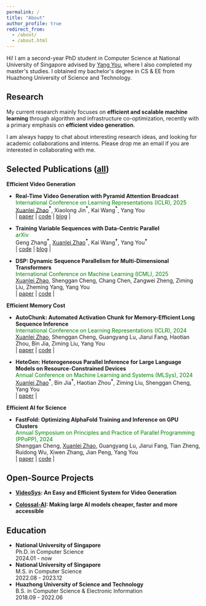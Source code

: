 ```yaml
---
permalink: /
title: "About"
author_profile: true
redirect_from: 
  - /about/
  - /about.html
---
```


Hi! I am a second-year PhD student in Computer Science at National University of Singapore advised by [Yang You](https://www.comp.nus.edu.sg/~youy/), where I also completed my master's studies. I obtained my bachelor's degree in CS & EE from Huazhong University of Science and Technology.

Research
------

My current research mainly focuses on **efficient and scalable machine learning** through algorithm and infrastructure co-optimization, recently with a primary emphasis on **efficient video generation**.

I am always happy to chat about interesting research ideas, and looking for academic collaborations and interns. Please drop me an email if you are interested in collaborating with me.


Selected Publications ([all](https://oahzxl.github.io/publications/))
------

**Efficient Video Generation**

* <b>Real-Time Video Generation with Pyramid Attention Broadcast</b> \
  <span style="color:green;">International Conference on Learning Representations (ICLR), 2025</span> \
  <u>Xuanlei Zhao</u><b><sup>\*</sup></b>, Xiaolong Jin<b><sup>\*</sup></b>, Kai Wang<b><sup>*</sup></b>, Yang You \
  | [paper](https://arxiv.org/abs/2408.12588) | [code](https://github.com/NUS-HPC-AI-Lab/VideoSys) | [blog](https://oahzxl.github.io/PAB/) |

* <b>Training Variable Sequences with Data-Centric Parallel</b> \
  <span style="color:green;">arXiv</span> \
  Geng Zhang<b><sup>\*</sup></b>, <u>Xuanlei Zhao</u><b><sup>\*</sup></b>, Kai Wang<b><sup>†</sup></b>, Yang You<b><sup>†</sup></b> \
  | [code](https://github.com/NUS-HPC-AI-Lab/VideoSys) | [blog](https://oahzxl.github.io/DCP/) |

* <b>DSP: Dynamic Sequence Parallelism for Multi-Dimensional Transformers</b> \
  <span style="color:green;">International Conference on Machine Learning (ICML), 2025</span> \
  <u>Xuanlei Zhao</u>, Shenggan Cheng, Chang Chen, Zangwei Zheng, Ziming Liu, Zheming Yang, Yang You \
  | [paper](https://arxiv.org/abs/2403.10266) | [code](https://github.com/NUS-HPC-AI-Lab/VideoSys) |

**Efficient Memory Cost**

* <b>AutoChunk: Automated Activation Chunk for Memory-Efficient Long Sequence Inference</b> \
  <span style="color:green;">International Conference on Learning Representations (ICLR), 2024</span> \
  <u>Xuanlei Zhao</u>, Shenggan Cheng, Guangyang Lu, Jiarui Fang, Haotian Zhou, Bin Jia, Ziming Liu, Yang You \
  | [paper](https://arxiv.org/abs/2401.10652) | [code](https://github.com/hpcaitech/ColossalAI/tree/main/colossalai/autochunk) |

* <b>HeteGen: Heterogeneous Parallel Inference for Large Language Models on Resource-Constrained Devices</b> \
  <span style="color:green;">Annual Conference on Machine Learning and Systems (MLSys), 2024</span> \
  <u>Xuanlei Zhao</u><b><sup>\*</sup></b>, Bin Jia<b><sup>\*</sup></b>, Haotian Zhou<b><sup>\*</sup></b>, Ziming Liu, Shenggan Cheng, Yang You \
  | [paper](https://arxiv.org/abs/2403.01164) |

**Efficient AI for Science**

* <b>FastFold: Optimizing AlphaFold Training and Inference on GPU Clusters</b> \
  <span style="color:green;">Annual Symposium on Principles and Practice of Parallel Programming (PPoPP), 2024</span> \
  Shenggan Cheng, <u>Xuanlei Zhao</u>, Guangyang Lu, Jiarui Fang, Tian Zheng, Ruidong Wu, Xiwen Zhang, Jian Peng, Yang You \
  | [paper](https://dl.acm.org/doi/10.1145/3627535.3638465) | [code](https://github.com/hpcaitech/FastFold) |

Open-Source Projects
------

* **[VideoSys](https://github.com/NUS-HPC-AI-Lab/VideoSys): An Easy and Efficient System for Video Generation**

* **[Colossal-AI](https://github.com/hpcaitech/ColossalAI): Making large AI models cheaper, faster and more accessible**

Education
------
* **National University of Singapore** \
  Ph.D. in Computer Science \
  2024.01 - now
* **National University of Singapore** \
  M.S. in Computer Science \
  2022.08 - 2023.12
* **Huazhong University of Science and Technology** \
  B.S. in Computer Science & Electronic Information \
  2018.09 - 2022.06